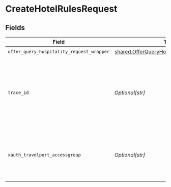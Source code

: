 # CreateHotelRulesRequest


## Fields

| Field                                                                                                    | Type                                                                                                     | Required                                                                                                 | Description                                                                                              |
| -------------------------------------------------------------------------------------------------------- | -------------------------------------------------------------------------------------------------------- | -------------------------------------------------------------------------------------------------------- | -------------------------------------------------------------------------------------------------------- |
| `offer_query_hospitality_request_wrapper`                                                                | [shared.OfferQueryHospitalityRequestWrapper](../../models/shared/offerqueryhospitalityrequestwrapper.md) | :heavy_check_mark:                                                                                       | N/A                                                                                                      |
| `trace_id`                                                                                               | *Optional[str]*                                                                                          | :heavy_minus_sign:                                                                                       | Identifier used to correlate API invocations across long-running or multi-call business flows.           |
| `xauth_travelport_accessgroup`                                                                           | *Optional[str]*                                                                                          | :heavy_minus_sign:                                                                                       | Identifies the Travelport access group with which the caller is associated                               |